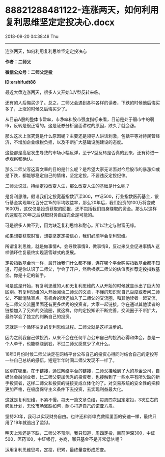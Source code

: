 # 88821288481122-连涨两天，如何利用复利思维坚定定投决心.docx

2018-09-20 04:38:49 Thu

----

连涨两天，如何利用复利思维坚定定投决心

__作者：二师父__

__微信公众号：二师父定投__

__ID:ershifudt88__

最近大盘连涨两天，很多人又开始叫V型反转来临。

还有的人后悔买少了。总之，二师父会遇到各种各样的读者，下跌的时候他后悔买多了，上涨的时候又后悔买少了。

从目前A股的整体市盈率，市净率和股市强度指标来看，目前是处于弱市中的弱市，反转是很正常的。这是证券分析里面讲过的原因，跌久了就会涨。

那么这次上涨究竟是什么原因呢？主要还是领导人讲话刺激，包括平等对待民营经济，不增加企业缴税负担，以及不断扩大基础设施建设的态度。

这些都是高层发生导致的市场小幅反弹，至于V型反转是否真的到来，还有待进一步观察和确认。

那么二师父写这篇文章的目的是什么呢？是希望大家无论面对今后股市的暴涨抑或是下跌，都能够稳定自己的情绪，坚定定投，不要违反定投纪律。

二师父说过，持续定投改变人生，那么改变人生的基础是什么呢？

是复利思维。假设我们定投宽基指数沪深300，中证500，行业指数医药基金，银行基金实现年化百分之15的平均收益率，那么20年后，我们投资的100万将变成1600万，这仅仅是投资获取的回报，还不包括我们自身赚取的资金。那么以这样的速度在20年之后获取财务自由完全是可能的。

可是很多人做不到，因为缺乏复利思维和耐心。所以注定与财富无缘。

如果想要获取财富，想要坚定定投信心，我们必须学会复利思维。

所谓复利思维，就是做事情A，会导致事情B，做事情B，反过来又会促进事情A\.这样循环往复最终实现滚雪球式的发展。

定投指数基金也一样，最开始我们什么都不懂，连在哪个平台购买指数基金都不知道，可是你认识了二师父，学会了开户，然后根据二师父的估值表推荐定投指数基金。你是十足的新手。

可是这是开始，有复利思维的人和无复利思维的人从开始的时候就显示出了巨大的区别。有复利思维的人开始阅读二师父的文章，不懂的知识就自己百度或者问二师父，不断消除盲点。有机会的话还加入了二师父的交流圈，和其他读者一起交流，在二师父交流圈里面还有更多优秀的投资者，大家一起链接，你在通过其他读者的链接加入了另外的交流圈，就这样，你的定投知识不断完善，交流圈子不断扩大，最终学会了独立的判断自己的投资。

这就是一个循环往复的复利思维过程。二师父就是这样进步的。

因为之前我自己做投资，从来不会在任何平台公布自己的投资心得和体会，总是一个人单干，也能够赚到钱，不过二师父感觉少了点什么。

18年3月份时候二师父决定在网络平台公布自己的投资心得同时结合自己的定投写一些自己总结的感悟。短短半年时间二师父发现不一样了。

区别在哪里，在于链接，通过网络平台的链接，二师父接触到了大的基金公司，自媒体金融创业者，比二师父更加优秀的投资者，也接触到了一些水平有所欠缺的新手投资者，这样二师父和投资的链接变成立体化的了。对交易系统的安全性的把控更加严格，在极度保守主义条件下去投资，去实现利益最大化。

这就是复利思维，不紧不慢，每天一篇文章总结，每周四次固定定投，3次左右的鳄鱼计划，无论市场涨跌如何，耐心打造自己的诺亚方舟。

坚持20年，我可以实现财务自由。也许还和肖申克救赎里面的安迪一样，最终只用了19年就逃出了监狱。

明天上涨还是下跌，二师父不预测，我只知道，周四定投，目前沪深300，中证500，医药100，中证银行，券商，哪只基金不是非常低估呢？

运用复利思维思考，定投，积累，最终量变形成质变。

